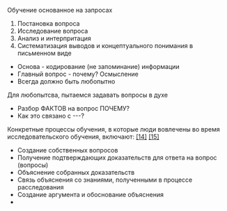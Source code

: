 Обучение основанное на запросах

1. Постановка вопроса
2. Исследование вопроса
3. Анализ и интерпритация
4. Систематизация выводов и концептуального понимания в письменном виде


- Основа - кодирование (не запоминание) информации
- Главный вопрос - почему? Осмысление
- Всегда должно быть любопытно

Для любопытсва, пытаемся задавать вопросы в духе
- Разбор ФАКТОВ на вопрос ПОЧЕМУ?
- Как это связано с ---?

Конкретные процессы обучения, в которые люди вовлечены во время исследовательского обучения, включают: [[14]](https://en.wikipedia.org/wiki/Inquiry-based_learning#cite_note-15) [[15]](https://en.wikipedia.org/wiki/Inquiry-based_learning#cite_note-16)

-   Создание собственных вопросов
-   Получение подтверждающих доказательств для ответа на вопрос (вопросы)
-   Объяснение собранных доказательств
-   Связь объяснения со знаниями, полученными в процессе расследования
-   Создание аргумента и обоснование объяснения
- 